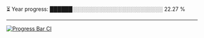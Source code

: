 
⏳ Year progress: ██████░░░░░░░░░░░░░░░░░░░░░░░░ 22.27 %

---

[![Progress Bar CI](https://github.com/thatoranzhevyy/thatoranzhevyy/actions/workflows/node.js.yml/badge.svg)](https://github.com/thatoranzhevyy/thatoranzhevyy/actions/workflows/node.js.yml)

